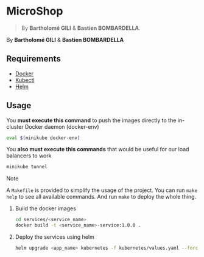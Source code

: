 # MicroShop

> By **Bartholomé GILI** & **Bastien BOMBARDELLA**.

By **Bartholomé GILI** & **Bastien BOMBARDELLA**

## Requirements

- [Docker](https://www.docker.com/)
- [Kubectl](https://kubernetes.io/docs/tasks/tools/install-kubectl/)
- [Helm](https://helm.sh/)

## Usage

You **must execute this command** to push the images directly to the in-cluster Docker daemon (docker-env)

```sh
eval $(minikube docker-env)
```

You **also must execute this commands** that would be useful for our load balancers to work

```sh
minikube tunnel
```


> [!NOTE]
> A `Makefile` is provided to simplify the usage of the project.
> You can run `make help` to see all available commands.
> And run `make` to deploy the whole thing.

1. Build the docker images
    ```bash
    cd services/<service_name>
    docker build -t <service_name>-service:1.0.0 .
    ```
2. Deploy the services using helm
    ```bash
    helm upgrade <app_name> kubernetes -f kubernetes/values.yaml --force --install --namespace <app_name> --create-namespace
    ```
